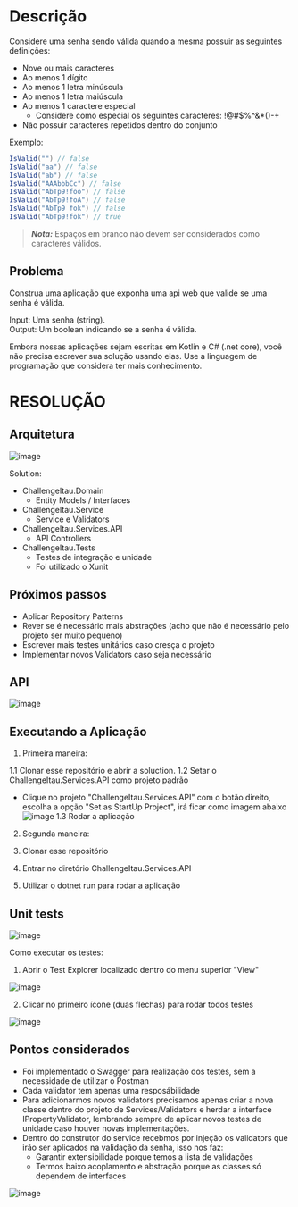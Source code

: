 # Descrição

Considere uma senha sendo válida quando a mesma possuir as seguintes definições:

- Nove ou mais caracteres
- Ao menos 1 dígito
- Ao menos 1 letra minúscula
- Ao menos 1 letra maiúscula
- Ao menos 1 caractere especial
  - Considere como especial os seguintes caracteres: !@#$%^&*()-+
- Não possuir caracteres repetidos dentro do conjunto

Exemplo:  

```c#
IsValid("") // false  
IsValid("aa") // false  
IsValid("ab") // false  
IsValid("AAAbbbCc") // false  
IsValid("AbTp9!foo") // false  
IsValid("AbTp9!foA") // false
IsValid("AbTp9 fok") // false
IsValid("AbTp9!fok") // true
```

> **_Nota:_**  Espaços em branco não devem ser considerados como caracteres válidos.

## Problema

Construa uma aplicação que exponha uma api web que valide se uma senha é válida.

Input: Uma senha (string).  
Output: Um boolean indicando se a senha é válida.

Embora nossas aplicações sejam escritas em Kotlin e C# (.net core), você não precisa escrever sua solução usando elas. Use a linguagem de programação que considera ter mais conhecimento.

# RESOLUÇÃO

## Arquitetura

![image](https://user-images.githubusercontent.com/1659676/120355456-b24cc700-c2d9-11eb-820c-7a039a06ce91.png)

Solution: 
  - ChallengeItau.Domain
      - Entity Models / Interfaces
  - ChallengeItau.Service
      - Service e Validators
  - ChallengeItau.Services.API
      - API Controllers
  - ChallengeItau.Tests
      - Testes de integração e unidade
      - Foi utilizado o Xunit

## Próximos passos

- Aplicar Repository Patterns
- Rever se é necessário mais abstrações (acho que não é necessário pelo projeto ser muito pequeno)
- Escrever mais testes unitários caso cresça o projeto
- Implementar novos Validators caso seja necessário

## API

![image](https://user-images.githubusercontent.com/1659676/120355683-db6d5780-c2d9-11eb-95d0-6fcc13782c3c.png)

## Executando a Aplicação

1. Primeira maneira:

1.1 Clonar esse repositório e abrir a soluction.
1.2 Setar o ChallengeItau.Services.API como projeto padrão
  - Clique no projeto "ChallengeItau.Services.API" com o botão direito, escolha a opção "Set as StartUp Project", irá ficar como imagem abaixo
  ![image](https://user-images.githubusercontent.com/1659676/120355963-30a96900-c2da-11eb-9c22-567d0d99524c.png)
1.3 Rodar a aplicação

2. Segunda maneira:

1. Clonar esse repositório
2. Entrar no diretório ChallengeItau.Services.API
3. Utilizar o dotnet run para rodar a aplicação

## Unit tests

![image](https://user-images.githubusercontent.com/1659676/120356349-a1508580-c2da-11eb-975a-546015a4d92e.png)

Como executar os testes:

1. Abrir o Test Explorer localizado dentro do menu superior "View"

![image](https://user-images.githubusercontent.com/1659676/120356799-1b810a00-c2db-11eb-9913-5f7219d2a299.png)

2. Clicar no primeiro ícone (duas flechas) para rodar todos testes

![image](https://user-images.githubusercontent.com/1659676/120356913-3a7f9c00-c2db-11eb-92b0-8ba893bd5f30.png)

## Pontos considerados

- Foi implementado o Swagger para realização dos testes, sem a necessidade de utilizar o Postman
- Cada validator tem apenas uma resposábilidade
- Para adicionarmos novos validators precisamos apenas criar a nova classe dentro do projeto de Services/Validators e herdar a interface IPropertyValidator, lembrando sempre de aplicar novos testes de unidade caso houver novas implementações.
- Dentro do construtor do service recebmos por injeção os validators que irão ser aplicados na validação da senha, isso nos faz:
    - Garantir extensibilidade porque temos a lista de validações
    - Termos baixo acoplamento e abstração porque as classes só dependem de interfaces
    
![image](https://user-images.githubusercontent.com/1659676/120357633-0a84c880-c2dc-11eb-8fb8-b51a0b45b069.png)




